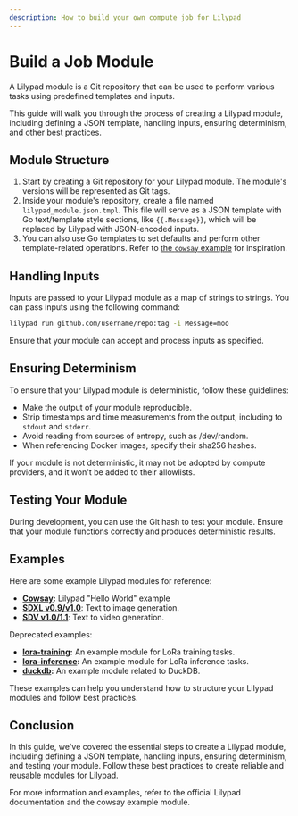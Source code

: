 ```yaml
---
description: How to build your own compute job for Lilypad
---
```


# Build a Job Module

A Lilypad module is a Git repository that can be used to perform various tasks using predefined templates and inputs.&#x20;

This guide will walk you through the process of creating a Lilypad module, including defining a JSON template, handling inputs, ensuring determinism, and other best practices.

## Module Structure

1. Start by creating a Git repository for your Lilypad module. The module's versions will be represented as Git tags.
2. Inside your module's repository, create a file named `lilypad_module.json.tmpl`. This file will serve as a JSON template with Go text/template style sections, like `{{.Message}}`, which will be replaced by Lilypad with JSON-encoded inputs.
3. You can also use Go templates to set defaults and perform other template-related operations. Refer to [the `cowsay` example](https://docs.lilypad.tech/lilypad/lilypad-milky-way-examples/hello-cow-world) for inspiration.

## Handling Inputs

Inputs are passed to your Lilypad module as a map of strings to strings. You can pass inputs using the following command:

```bash
lilypad run github.com/username/repo:tag -i Message=moo
```

Ensure that your module can accept and process inputs as specified.

## Ensuring Determinism

To ensure that your Lilypad module is deterministic, follow these guidelines:

* Make the output of your module reproducible.
* Strip timestamps and time measurements from the output, including to `stdout` and `stderr`.
* Avoid reading from sources of entropy, such as /dev/random.
* When referencing Docker images, specify their sha256 hashes.

If your module is not deterministic, it may not be adopted by compute providers, and it won't be added to their allowlists.

## Testing Your Module

During development, you can use the Git hash to test your module. Ensure that your module functions correctly and produces deterministic results.

## Examples

Here are some example Lilypad modules for reference:

* [**Cowsay**](https://github.com/Lilypad-Tech/lilypad-module-cowsay)**:** Lilypad "Hello World" example
* [**SDXL v0.9/v1.0**](https://github.com/Lilypad-Tech/lilypad-module-sdxl-pipeline): Text to image generation.
* [**SDV v1.0/1.1**](https://github.com/Lilypad-Tech/lilypad-module-sdv-pipeline): Text to video generation.

Deprecated examples:

* [**lora-training**](https://github.com/Lilypad-Tech/lilypad-module-lora-training)**:** An example module for LoRa training tasks.
* [**lora-inference**](https://github.com/Lilypad-Tech/lilypad-module-lora-inference)**:** An example module for LoRa inference tasks.
* [**duckdb**](https://github.com/Lilypad-Tech/lilypad-module-duckdb)**:** An example module related to DuckDB.

These examples can help you understand how to structure your Lilypad modules and follow best practices.

## Conclusion

In this guide, we've covered the essential steps to create a Lilypad module, including defining a JSON template, handling inputs, ensuring determinism, and testing your module. Follow these best practices to create reliable and reusable modules for Lilypad.

For more information and examples, refer to the official Lilypad documentation and the cowsay example module.
